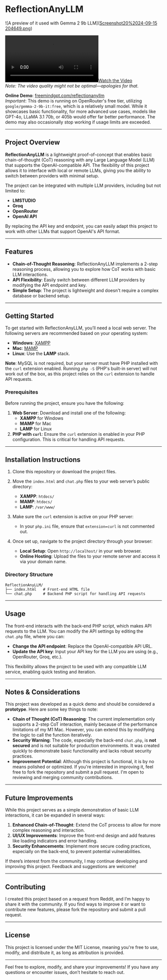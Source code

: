 # ReflectionAnyLLM
![A preview of it used with Gemma 2 9b LLM]([Screenshot20%2024-09-15 204649.png](https://github.com/antibitcoin/ReflectionAnyLLM/blob/4f4dde0daf04a279ce995918cc9023b66cb7c14b/Screenshot%202024-09-15%20204649.png?raw=true))

[![Watch the Video](ReflectionAnyLLM.mp4)](ReflectionAnyLLM.mp4)  
*Note: The video quality might not be optimal—apologies for that.*

**Online Demo**: [freemindgpt.com/reflectionanyllm](https://freemindgpt.com/reflectionanyllm/)  
*Important*: This demo is running on OpenRouter's free tier, utilizing `google/gemma-2-9b-it:free`, which is a relatively small model. While it showcases basic functionality, for more advanced use cases, models like GPT-4o, LLaMA 3.1 70b, or 405b would offer far better performance. The demo may also occasionally stop working if usage limits are exceeded.

---

## Project Overview

**ReflectionAnyLLM** is a lightweight proof-of-concept that enables basic chain-of-thought (CoT) reasoning with any Large Language Model (LLM) that supports the OpenAI-compatible API. The flexibility of this project allows it to interface with local or remote LLMs, giving you the ability to switch between providers with minimal setup.

The project can be integrated with multiple LLM providers, including but not limited to:

- **LMSTUDIO**
- **Groq**
- **OpenRouter**
- **OpenAI API**

By replacing the API key and endpoint, you can easily adapt this project to work with other LLMs that support OpenAI's API format.

---

## Features

- **Chain-of-Thought Reasoning**: ReflectionAnyLLM implements a 2-step reasoning process, allowing you to explore how CoT works with basic LLM interactions.
- **API Flexibility**: Easily switch between different LLM providers by modifying the API endpoint and key.
- **Simple Setup**: The project is lightweight and doesn't require a complex database or backend setup.
  
---

## Getting Started

To get started with ReflectionAnyLLM, you’ll need a local web server. The following servers are recommended based on your operating system:

- **Windows**: [XAMPP](https://www.apachefriends.org/index.html)
- **Mac**: [MAMP](https://www.mamp.info/en/)
- **Linux**: Use the **LAMP** stack.

**Note**: MySQL is not required, but your server must have PHP installed with the `curl` extension enabled. Running `php -S` (PHP's built-in server) will not work out of the box, as this project relies on the `curl` extension to handle API requests.

### Prerequisites

Before running the project, ensure you have the following:

1. **Web Server**: Download and install one of the following:
   - **XAMPP** for Windows
   - **MAMP** for Mac
   - **LAMP** for Linux
2. **PHP with `curl`**: Ensure the `curl` extension is enabled in your PHP configuration. This is critical for handling API requests.

---

## Installation Instructions

1. Clone this repository or download the project files.
2. Move the `index.html` and `chat.php` files to your web server’s public directory:
   - **XAMPP**: `htdocs/`
   - **MAMP**: `htdocs/`
   - **LAMP**: `/var/www/`
3. Make sure the `curl` extension is active on your PHP server:
   - In your `php.ini` file, ensure that `extension=curl` is not commented out.
4. Once set up, navigate to the project directory through your browser:

   - **Local Setup**: Open `http://localhost/` in your web browser.
   - **Online Hosting**: Upload the files to your remote server and access it via your domain name.

### Directory Structure

```plaintext
ReflectionAnyLLM/
├── index.html   # Front-end HTML file
└── chat.php     # Backend PHP script for handling API requests
```

---

## Usage

The front-end interacts with the back-end PHP script, which makes API requests to the LLM. You can modify the API settings by editing the `chat.php` file, where you can:

- **Change the API endpoint**: Replace the OpenAI-compatible API URL.
- **Update the API key**: Input your API key for the LLM you are using (e.g., OpenRouter, Groq, etc.).

This flexibility allows the project to be used with any compatible LLM service, enabling quick testing and iteration.

---

## Notes & Considerations

This project was developed as a quick demo and should be considered a **prototype**. Here are some key things to note:

- **Chain of Thought (CoT) Reasoning**: The current implementation only supports a 2-step CoT interaction, mainly because of the performance limitations of my M1 Mac. However, you can extend this by modifying the logic to call the function iteratively.
- **Security Warning**: The code, especially the back-end `chat.php`, is **not secured** and is not suitable for production environments. It was created quickly to demonstrate basic functionality and lacks robust security practices.
- **Improvement Potential**: Although this project is functional, it is by no means polished or optimized. If you're interested in improving it, feel free to fork the repository and submit a pull request. I'm open to reviewing and merging community contributions.

---

## Future Improvements

While this project serves as a simple demonstration of basic LLM interactions, it can be expanded in several ways:

1. **Enhanced Chain-of-Thought**: Extend the CoT process to allow for more complex reasoning and interaction.
2. **UI/UX Improvements**: Improve the front-end design and add features like loading indicators and error handling.
3. **Security Enhancements**: Implement more secure coding practices, especially on the back-end, to prevent potential vulnerabilities.

If there’s interest from the community, I may continue developing and improving this project. Feedback and suggestions are welcome!

---

## Contributing

I created this project based on a request from Reddit, and I’m happy to share it with the community. If you find ways to improve it or want to contribute new features, please fork the repository and submit a pull request.

---

## License

This project is licensed under the MIT License, meaning you're free to use, modify, and distribute it, as long as attribution is provided.

---

Feel free to explore, modify, and share your improvements! If you have any questions or encounter issues, don’t hesitate to reach out.
